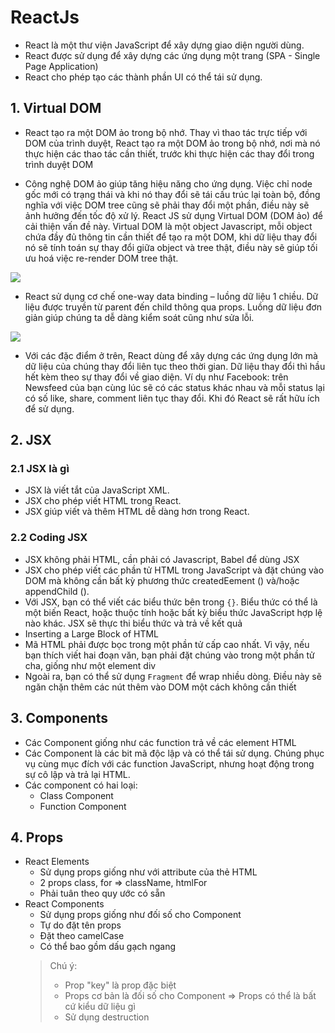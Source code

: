 # **ReactJs**

- React là một thư viện JavaScript để xây dựng giao diện người dùng.
- React được sử dụng để xây dựng các ứng dụng một trang (SPA - Single Page Application)
- React cho phép tạo các thành phần UI có thể tái sử dụng.

## 1. Virtual DOM
- React tạo ra một DOM ảo trong bộ nhớ. Thay vì thao tác trực tiếp với DOM của trình duyệt, React tạo ra một DOM ảo trong bộ nhớ, nơi mà nó thực hiện các thao tác cần thiết, trước khi thực hiện các thay đổi trong trình duyệt DOM

- Công nghệ DOM ảo giúp tăng hiệu năng cho ứng dụng. Việc chỉ node gốc mới có trạng thái và khi nó thay đổi sẽ tái cấu trúc lại toàn bộ, đồng nghĩa với việc DOM tree cũng sẽ phải thay đổi một phần, điều này sẽ ảnh hưởng đến tốc độ xử lý. React JS sử dụng Virtual DOM (DOM ảo) để cải thiện vấn đề này. Virtual DOM là một object Javascript, mỗi object chứa đầy đủ thông tin cần thiết để tạo ra một DOM, khi dữ liệu thay đổi nó sẽ tính toán sự thay đổi giữa object và tree thật, điều này sẽ giúp tối ưu hoá việc re-render DOM tree thật.

![](https://images.viblo.asia/aee6d47d-8205-43b0-a80b-1fbdfd1d8efc.png)

- React sử dụng cơ chế one-way data binding – luồng dữ liệu 1 chiều. Dữ liệu được truyền từ parent đến child thông qua props. Luồng dữ liệu đơn giản giúp chúng ta dễ dàng kiểm soát cũng như sửa lỗi.

![](https://images.viblo.asia/bd680633-21a9-44a7-9cb7-3df1731ebd12.png)

- Với các đặc điểm ở trên, React dùng để xây dựng các ứng dụng lớn mà dữ liệu của chúng thay đổi liên tục theo thời gian. Dữ liệu thay đổi thì hầu hết kèm theo sự thay đổi về giao diện. Ví dụ như Facebook: trên Newsfeed của bạn cùng lúc sẽ có các status khác nhau và mỗi status lại có số like, share, comment liên tục thay đổi. Khi đó React sẽ rất hữu ích để sử dụng.

## 2. JSX
### 2.1 JSX là gì
- JSX là viết tắt của JavaScript XML. 
- JSX cho phép viết HTML trong React. 
- JSX giúp viết và thêm HTML dễ dàng hơn trong React.
### 2.2 Coding JSX
- JSX không phải HTML, cần phải có Javascript, Babel để dùng JSX
- JSX cho phép viết các phần tử HTML trong JavaScript và đặt chúng vào DOM mà không cần bất kỳ phương thức createdEement () và/hoặc appendChild ().
- Với JSX, bạn có thể viết các biểu thức bên trong `{}`. Biểu thức có thể là một biến React, hoặc thuộc tính hoặc bất kỳ biểu thức JavaScript hợp lệ nào khác. JSX sẽ thực thi biểu thức và trả về kết quả
- Inserting a Large Block of HTML
- Mã HTML phải được bọc trong một phần tử cấp cao nhất. Vì vậy, nếu bạn thích viết hai đoạn văn, bạn phải đặt chúng vào trong một phần tử cha, giống như một element div
 - Ngoài ra, bạn có thể sử dụng `Fragment` để wrap nhiều dòng. Điều này sẽ ngăn chặn thêm các nút thêm vào DOM một cách không cần thiết

## 3. Components

- Các Component giống như các function trả về các element HTML
- Các Component là các bit mã độc lập và có thể tái sử dụng. Chúng phục vụ cùng mục đích với các function JavaScript, nhưng hoạt động trong sự cô lập và trả lại HTML. 
- Các component có hai loại:
  - Class Component
  - Function Component

## 4. Props

- React Elements
  - Sử dụng props giống như với attribute của thẻ HTML
  - 2 props class, for => className, htmlFor
  - Phải tuân theo quy ước có sẵn
- React Components 
  - Sử dụng props giống như đối số cho Component 
  - Tự do đặt tên props 
  - Đặt theo camelCase 
  - Có thể bao gồm dấu gạch ngang
  > Chú ý:
  >
  > - Prop "key" là prop đặc biệt
  > - Props cơ bản là đối số cho Component
  >   => Props có thể là bất cứ kiểu dữ liệu gì
  > - Sử dụng destruction
